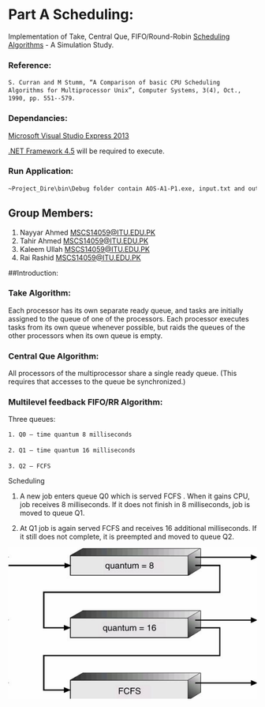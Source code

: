# Part A Scheduling:

Implementation of Take, Central Que, FIFO/Round-Robin [Scheduling Algorithms](https://en.wikipedia.org/wiki/Scheduling_(computing)#Scheduling_disciplines) - A Simulation Study.

### Reference:
	S. Curran and M Stumm, “A Comparison of basic CPU Scheduling Algorithms for Multiprocessor Unix”, Computer Systems, 3(4), Oct., 1990, pp. 551--579.

### Dependancies:

[Microsoft Visual Studio Express 2013](https://www.microsoft.com/en-pk/download/details.aspx?id=44914)

[.NET Framework 4.5](https://www.microsoft.com/en-pk/download/details.aspx?id=40779) will be required to execute.

### Run Application:

```sh
~Project_Dire\bin\Debug folder contain AOS-A1-P1.exe, input.txt and output.txt
```

## Group Members:

1. Nayyar Ahmed <MSCS14059@ITU.EDU.PK>
2. Tahir Ahmed  <MSCS14059@ITU.EDU.PK>
3. Kaleem Ullah <MSCS14059@ITU.EDU.PK>
4. Rai Rashid   <MSCS14059@ITU.EDU.PK>


##Introduction:

### Take Algorithm:

Each processor has its own separate ready queue, and tasks are initially assigned
to the queue of one of the processors. Each processor executes tasks from its own queue
whenever possible, but raids the queues of the other processors when its own queue is empty.

### Central Que Algorithm:

All processors of the multiprocessor share a single ready queue. (This
requires that accesses to the queue be synchronized.)

### Multilevel feedback FIFO/RR Algorithm:
  
Three queues:

    1. Q0 – time quantum 8 milliseconds

    2. Q1 – time quantum 16 milliseconds

    3. Q2 – FCFS


Scheduling

1. A new job enters queue Q0 which is served FCFS . When it gains CPU, job receives 8 milliseconds.
    If it does not finish in 8 milliseconds, job is moved to queue Q1.

2. At Q1 job is again served FCFS and receives 16 additional milliseconds. If it still does not complete,
     it is preempted and moved to queue Q2.


![Buddy System](RR-Scheduling.jpg)


